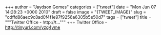 
+++
author = "Jaydson Gomes"
categories = ["tweet"]
date = "Mon Jun 07 14:28:23 +0000 2010"
draft = false
image = "{TWEET_IMAGE}"
slug = "cdffd86aec9c8ad0f4f1e97f9256a6305b5e50d7"
tags = ["tweet"]
title = """Twitter Office - http://t..."""
+++
Twitter Office - http://tinyurl.com/yzg4yme
